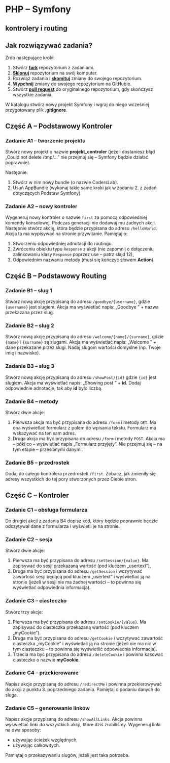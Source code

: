 # PHP &ndash; Symfony
## kontrolery i routing

## Jak rozwiązywać zadania?

Zrób następujące kroki:

1. Stwórz [**fork**][forking] repozytorium z zadaniami.
2. [**Sklonuj**][ref-clone] repozytorium na swój komputer.
3. Rozwiąż zadania i [**skomituj**][ref-commit] zmiany do swojego repozytorium.
4. [**Wypchnij**][ref-push] zmiany do swojego repozytorium na GitHubie.
5. Stwórz [**pull request**][pull-request] do oryginalnego repozytorium, gdy skończysz wszystkie zadania.

W katalogu stwórz nowy projekt Symfony i wgraj do niego wcześniej przygotowany plik **.gitignore**.

## Część A &ndash; Podstawowy Kontroler

### Zadanie A1 &ndash; tworzenie projektu
Stwórz nowy projekt o nazwie **projekt_controler** (jeżeli dostaniesz błąd „Could not delete /tmp/…” nie przejmuj się – Symfony będzie działać poprawnie).

Następnie:
  1. Stwórz w nim nowy bundle (o nazwie CodersLab).
  2. Usuń AppBundle (wykonaj takie same kroki jak w zadaniu 2. z zadań dotyczących Podstaw Symfony).

### Zadanie A2 &ndash; nowy kontroler
Wygeneruj nowy kontroler o nazwie `first` za pomocą odpowiedniej komendy konsolowej. Podczas generacji nie dodawaj mu żadnych akcji.
Następnie stwórz akcję, która będzie przypisana do adresu `/helloWorld`. Akcja ta ma wypisywać na stronie przywitanie. Pamiętaj o:
  1. Stworzeniu odpowiedniej adnotacji do routingu.
  2. Zwróceniu obiektu typu `Response` z akcji (nie zapomnij o dołączeniu zalinkowaniu klasy `Response` poprzez use &ndash; patrz slajd 12),
  3. Odpowiednim nazwaniu metody (musi się kończyć słowem **Action**).

## Część B &ndash; Podstawowy Routing

### Zadanie B1 &ndash; slug 1
Stwórz nową akcję przypisaną do adresu `/goodbye/{username}`, gdzie `{username}` jest slugiem. Akcja ma wyświetlać napis: „Goodbye ” + nazwa przekazana przez slug.

### Zadanie B2 &ndash; slug 2
Stwórz nową akcję przypisaną do adresu `/welcome/{name}/{surname}`, gdzie `{name}` i `{surname}` są slugami. Akcja ma wyświetlać napis: „Welcome ” + dane przekazane przez slugi.
Nadaj slugom wartości domyślne (np. Twoje imię i nazwisko).

### Zadanie B3 &ndash; slug 3
Stwórz nową akcję przypisaną do adresu `/showPost/{id}` gdzie `{id}` jest slugiem. Akcja ma wyświetlać napis: „Showing post ” + **id**. Dodaj odpowiednie adnotacje, tak aby **id** było liczbą.

### Zadanie B4 &ndash; metody
Stwórz dwie akcje:
  1. Pierwsza akcja ma być przypisana do adresu `/form` i metody `GET`. Ma ona wyświetlać formularz z polem do wpisania tekstu. Formularz ma wskazywać na ten sam adres.
  2. Druga akcja ma być przypisana do adresu `/form` i metody `POST`. Akcja ma &ndash; póki co &ndash; wyświetlać napis „Formularz przyjęty”. Nie przejmuj się &ndash; na tym etapie &ndash; przesłanymi danymi.

### Zadanie B5 &ndash; przedrostek
Dodaj do całego kontrolera przedrostek `/first`. Zobacz, jak zmieniły się adresy wszystkich do tej pory stworzonych przez Ciebie stron.

## Część C &ndash; Kontroler

### Zadanie C1 &ndash; obsługa formularza
Do drugiej akcji z zadania B4 dopisz kod, który będzie poprawnie będzie odczytywał dane z formularza i wyświetli je na stronie.

### Zadanie C2 &ndash; sesja
Stwórz dwie akcje:
  1. Pierwsza ma być przypisana do adresu `/setSession/{value}`. Ma zapisywać do sesji przekazaną wartość (pod kluczem „usertext”),
  2. Druga ma być przypisana do adresu `/getSession` i wczytywać zawartość sesji będącą pod kluczem „usertext” i wyświetlać ją na stronie (jeżeli w sesji nie ma żadnej wartości &ndash; to powinna się wyświetlać odpowiednia informacja).

### Zadanie C3 &ndash; ciasteczko
Stwórz trzy akcje:
  1. Pierwsza ma być przypisana do adresu `/setCookie/{value}`. Ma zapisywać do ciasteczka przekazaną wartość (pod kluczem „myCookie”).
  2. Druga ma być przypisana do adresu `/getCookie` i wczytywać zawartość ciasteczka „myCookie” i wyświetlać ją na stronie (jeżeli nie ma nic w tym ciasteczku &ndash; to powinna się wyświetlić odpowiednia informacja).
  3. Trzecia ma być przypisana do adresu `/deleteCookie` i powinna kasować ciasteczko o nazwie **myCookie**.

### Zadanie C4 &ndash; przekierowanie
Napisz akcje przypisaną do adresu `/redirectMe` i powinna przekierowywać do akcji z punktu 3. poprzedniego zadania. Pamiętaj o podaniu danych do sluga.

### Zadanie C5 &ndash; generowanie linków
Napisz akcje przypisaną do adresu `/showAllLinks`. Akcja powinna wyświetlać linki do wszystkich akcji, które dziś zrobiliśmy.
Wygeneruj linki na dwa sposoby:
* używając ścieżek względnych,
* używając całkowitych.

Pamiętaj o przekazywaniu slugów, jeżeli jest taka potrzeba.

<!-- Links -->
[forking]: https://guides.github.com/activities/forking/
[ref-clone]: http://gitref.org/creating/#clone
[ref-commit]: http://gitref.org/basic/#commit
[ref-push]: http://gitref.org/remotes/#push
[pull-request]: https://help.github.com/articles/creating-a-pull-request
